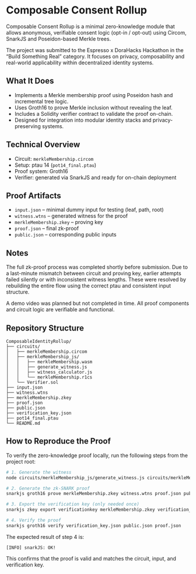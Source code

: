 # Composable Consent Rollup

Composable Consent Rollup is a minimal zero-knowledge module that allows anonymous, verifiable consent logic (opt-in / opt-out) using Circom, SnarkJS and Poseidon-based Merkle trees.

The project was submitted to the Espresso x DoraHacks Hackathon in the “Build Something Real” category. It focuses on privacy, composability and real-world applicability within decentralized identity systems.

## What It Does

- Implements a Merkle membership proof using Poseidon hash and incremental tree logic.
- Uses Groth16 to prove Merkle inclusion without revealing the leaf.
- Includes a Solidity verifier contract to validate the proof on-chain.
- Designed for integration into modular identity stacks and privacy-preserving systems.

## Technical Overview

- Circuit: `merkleMembership.circom`
- Setup: ptau 14 (`pot14_final.ptau`)
- Proof system: Groth16
- Verifier: generated via SnarkJS and ready for on-chain deployment

## Proof Artifacts

- `input.json` – minimal dummy input for testing (leaf, path, root)
- `witness.wtns` – generated witness for the proof
- `merkleMembership.zkey` – proving key
- `proof.json` – final zk-proof
- `public.json` – corresponding public inputs

## Notes

The full zk-proof process was completed shortly before submission. Due to a last-minute mismatch between circuit and proving key, earlier attempts failed silently or with inconsistent witness lengths. These were resolved by rebuilding the entire flow using the correct ptau and consistent input structure.

A demo video was planned but not completed in time. All proof components and circuit logic are verifiable and functional.

## Repository Structure

```
ComposableIdentityRollup/
├── circuits/
│   ├── merkleMembership.circom
│   ├── merkleMembership_js/
│   │   ├── merkleMembership.wasm
│   │   ├── generate_witness.js
│   │   ├── witness_calculator.js
│   │   └── merkleMembership.r1cs
│   └── Verifier.sol
├── input.json
├── witness.wtns
├── merkleMembership.zkey
├── proof.json
├── public.json
├── verification_key.json
├── pot14_final.ptau
└── README.md
```

## How to Reproduce the Proof

To verify the zero-knowledge proof locally, run the following steps from the project root:

```bash
# 1. Generate the witness
node circuits/merkleMembership_js/generate_witness.js circuits/merkleMembership_js/merkleMembership.wasm input.json witness.wtns

# 2. Generate the zk-SNARK proof
snarkjs groth16 prove merkleMembership.zkey witness.wtns proof.json public.json

# 3. Export the verification key (only needed once)
snarkjs zkey export verificationkey merkleMembership.zkey verification_key.json

# 4. Verify the proof
snarkjs groth16 verify verification_key.json public.json proof.json
```

The expected result of step 4 is:

```
[INFO] snarkJS: OK!
```

This confirms that the proof is valid and matches the circuit, input, and verification key.